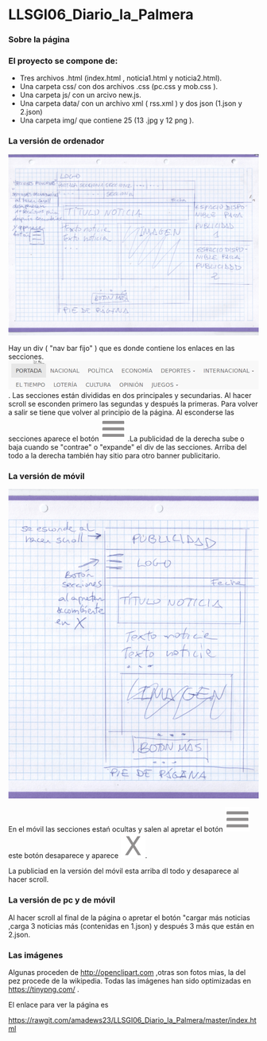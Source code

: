 # LLSGI06_Diario_la_Palmera

### Sobre la página

### El proyecto se compone de:
* Tres archivos .html (index.html , noticia1.html y noticia2.html).
* Una carpeta css/ con dos archivos .css (pc.css y mob.css ).
* Una carpeta js/ con un arcivo new.js. 
* Una carpeta data/ con un archivo xml ( rss.xml ) y dos json (1.json y 2.json)
* Una carpeta img/ que contiene 25 (13 .jpg y 12 png ).

### La versión de ordenador

![para_ordenador](para_ordenador.png)


Hay un div ( "nav bar fijo" ) que es donde contiene los enlaces en las secciones.
![Secciones](secciones.png).
Las secciones están divididas en dos principales y secundarias.
Al hacer scroll se esconden primero las segundas y después la primeras. Para volver a salir se tiene que volver al  principio de la página. Al esconderse las secciones aparece el botón ![botón_menu](img/bmenu.png) .La publicidad de la derecha sube o baja cuando se "contrae" o "expande" el div de las secciones.
Arriba del todo a la derecha también hay sitio para otro banner publicitario.

### La versión de móvil 
![para_movil](para_mobil.png)
 
 En el móvil las secciones estań ocultas y salen al apretar el botón ![boton_menu](img/bmenu.png) este botón desaparece y aparece ![boton_cerrar](img/bcerrar.png).

La publiciad en la versión del móvil esta arriba dl todo y desaparece al hacer scroll.


### La versión de pc y de móvil
Al hacer scroll al final de la página o apretar el botón "cargar más noticias ,carga 3 noticias más (contenidas en 1.json) y después 3 más que están en 2.json. 


### Las imágenes
Algunas proceden de http://openclipart.com ,otras son fotos mias, la del pez procede de la wikipedia. Todas las imágenes han sido optimizadas en https://tinypng.com/ .


El enlace para ver la página es

https://rawgit.com/amadews23/LLSGI06_Diario_la_Palmera/master/index.html
